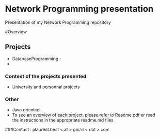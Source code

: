 Network Programming presentation
=========================
Presentation of my Network Programming repository


#Overview

## Projects
 * DatabaseProgramming : 
 * 

### Context of the projects presented
 
 * University and personnal projects

### Other

 * Java oriented
 * To see an overview of each project, please refer to Readme.pdf or read the instructions in the appropriate readme.md files

###Contact :
plaurent.best < at > gmail < dot > com
